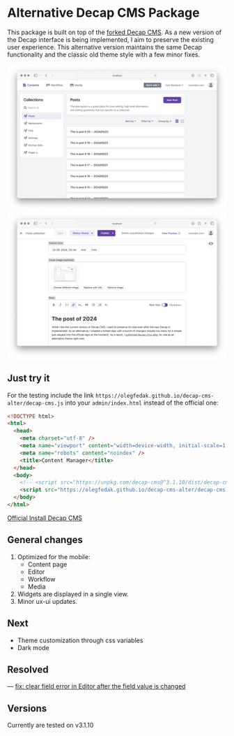 # Alternative Decap CMS Package
This package is built on top of the [forked Decap CMS](https://github.com/olegfedak/decap-cms). As a new version of the Decap interface is being implemented, I aim to preserve the existing user experience. This alternative version maintains the same Decap functionality and the classic old theme style with a few minor fixes.

![](screenshots/decap-cms-alter-screnhot.png)
![](screenshots/decap-cms-alter-screnhot-2.png)

## Just try it
For the testing include the link `https://olegfedak.github.io/decap-cms-alter/decap-cms.js` into your `admin/index.html` instead of the official one:

```html
<!DOCTYPE html>
<html>
  <head>
    <meta charset="utf-8" />
    <meta name="viewport" content="width=device-width, initial-scale=1.0" />
    <meta name="robots" content="noindex" />
    <title>Content Manager</title>
  </head>
  <body>
    <!-- <script src="https://unpkg.com/decap-cms@^3.1.10/dist/decap-cms.js"></script> -->
    <script src="https://olegfedak.github.io/decap-cms-alter/decap-cms.js"></script>
  </body>
</html>
```
[Official Install Decap CMS](https://decapcms.org/docs/install-decap-cms/)

## General changes
1. Optimized for the mobile:
    - Content page
    - Editor
    - Workflow
    - Media
2. Widgets are displayed in a single view.
3. Minor ux-ui updates.

## Next
- Theme customization through css variables
- Dark mode

## Resolved
— [fix: clear field error in Editor after the field value is changed](https://github.com/decaporg/decap-cms/pull/7216)


## Versions
Currently are tested on v3.1.10
